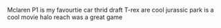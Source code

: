 Mclaren P1 is my favourtie car
thrid draft T-rex are cool
jurassic park is a cool movie
halo reach was a great game
